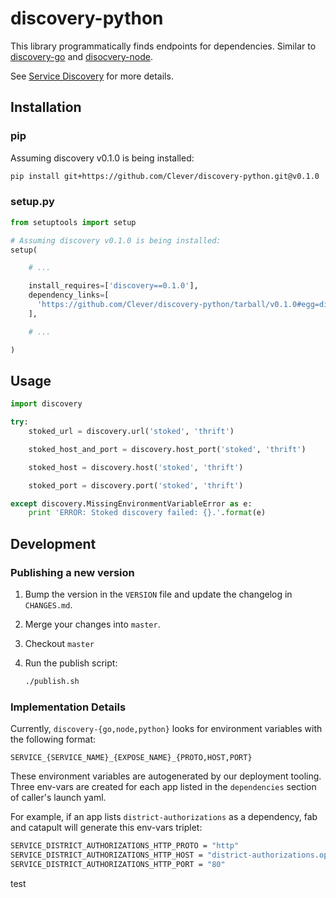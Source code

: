 # discovery-python

This library programmatically finds endpoints for dependencies. Similar to [discovery-go](https://github.com/Clever/discovery-go) and [disocvery-node](https://github.com/Clever/discovery-node).

See [Service Discovery](https://clever.atlassian.net/wiki/spaces/ENG/pages/116686857/Discovery) for more details.

## Installation

### pip

Assuming discovery v0.1.0 is being installed:

```sh
pip install git+https://github.com/Clever/discovery-python.git@v0.1.0
```

### setup.py

```python
from setuptools import setup

# Assuming discovery v0.1.0 is being installed:
setup(

    # ...

    install_requires=['discovery==0.1.0'],
    dependency_links=[
      'https://github.com/Clever/discovery-python/tarball/v0.1.0#egg=discovery-0.1.0'
    ],

    # ...

)
```

## Usage

```python
import discovery

try:
	stoked_url = discovery.url('stoked', 'thrift')

	stoked_host_and_port = discovery.host_port('stoked', 'thrift')

	stoked_host = discovery.host('stoked', 'thrift')

	stoked_port = discovery.port('stoked', 'thrift')

except discovery.MissingEnvironmentVariableError as e:
	print 'ERROR: Stoked discovery failed: {}.'.format(e)

```

## Development

### Publishing a new version

1. Bump the version in the `VERSION` file and update the changelog in `CHANGES.md`.
2. Merge your changes into `master`.
3. Checkout `master`
4. Run the publish script:

    ```sh
    ./publish.sh
    ```

### Implementation Details

Currently, `discovery-{go,node,python}` looks for environment variables with the following format:

```
SERVICE_{SERVICE_NAME}_{EXPOSE_NAME}_{PROTO,HOST,PORT}
```

These environment variables are autogenerated by our deployment tooling.
Three env-vars are created for each app listed in the `dependencies` section of caller's launch yaml.

For example, if an app lists `district-authorizations` as a dependency, fab and catapult will generate this env-vars triplet:

```bash
SERVICE_DISTRICT_AUTHORIZATIONS_HTTP_PROTO = "http"
SERVICE_DISTRICT_AUTHORIZATIONS_HTTP_HOST = "district-authorizations.ops.clever.com"
SERVICE_DISTRICT_AUTHORIZATIONS_HTTP_PORT = "80"
```
test
